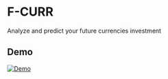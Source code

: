# F-CURR
Analyze and predict your future currencies investment


## Demo
[![Demo](https://www.herokucdn.com/deploy/button.svg)](https://f-curr.herokuapp.com/)
